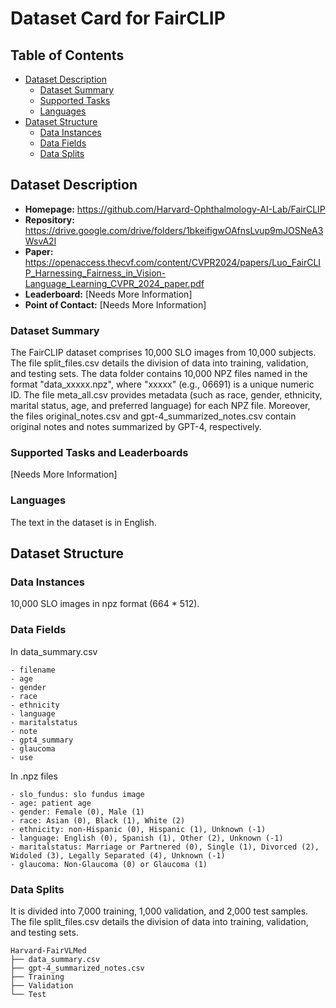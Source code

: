 # Dataset Card for FairCLIP

## Table of Contents
- [Dataset Description](#dataset-description)
  - [Dataset Summary](#dataset-summary)
  - [Supported Tasks](#supported-tasks-and-leaderboards)
  - [Languages](#languages)
- [Dataset Structure](#dataset-structure)
  - [Data Instances](#data-instances)
  - [Data Fields](#data-instances)
  - [Data Splits](#data-instances)

## Dataset Description

- **Homepage:** https://github.com/Harvard-Ophthalmology-AI-Lab/FairCLIP
- **Repository:** https://drive.google.com/drive/folders/1bkeifigwOAfnsLvup9mJOSNeA3WsvA2l
- **Paper:** https://openaccess.thecvf.com/content/CVPR2024/papers/Luo_FairCLIP_Harnessing_Fairness_in_Vision-Language_Learning_CVPR_2024_paper.pdf
- **Leaderboard:** [Needs More Information]
- **Point of Contact:** [Needs More Information]

### Dataset Summary

The FairCLIP dataset comprises 10,000 SLO images from 10,000 subjects. The file split_files.csv details the division of data into training, validation, and testing sets. The data folder contains 10,000 NPZ files named in the format "data_xxxxx.npz", where "xxxxx" (e.g., 06691) is a unique numeric ID. The file meta_all.csv provides metadata (such as race, gender, ethnicity, marital status, age, and preferred language) for each NPZ file. Moreover, the files original_notes.csv and gpt-4_summarized_notes.csv contain original notes and notes summarized by GPT-4, respectively.

### Supported Tasks and Leaderboards

[Needs More Information]

### Languages

The text in the dataset is in English.

## Dataset Structure

### Data Instances

10,000 SLO images in npz format (664 * 512).

### Data Fields

In data_summary.csv

```
- filename
- age
- gender
- race
- ethnicity
- language
- maritalstatus
- note
- gpt4_summary
- glaucoma
- use
```

In .npz files

```
- slo_fundus: slo fundus image
- age: patient age
- gender: Female (0), Male (1)
- race: Asian (0), Black (1), White (2)
- ethnicity: non-Hispanic (0), Hispanic (1), Unknown (-1)
- language: English (0), Spanish (1), Other (2), Unknown (-1)
- maritalstatus: Marriage or Partnered (0), Single (1), Divorced (2), Widoled (3), Legally Separated (4), Unknown (-1)
- glaucoma: Non-Glaucoma (0) or Glaucoma (1)
```

### Data Splits

It is divided into 7,000 training, 1,000 validation, and 2,000 test samples. The file split_files.csv details the division of data into training, validation, and testing sets. 

```
Harvard-FairVLMed
├── data_summary.csv
├── gpt-4_summarized_notes.csv
├── Training
├── Validation
└── Test
```